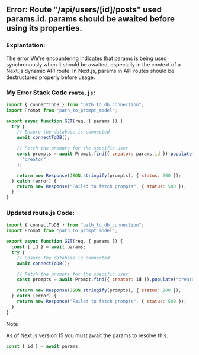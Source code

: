 ## Error: Route "/api/users/[id]/posts" used params.id. params should be awaited before using its properties.

### Explantation:

The error We're encountering indicates that params is being used synchronously when it should be awaited, especially in the context of a Next.js dynamic API route. In Next.js, params in API routes should be destructured properly before usage.

### My Error Stack Code <code>route.js</code>:

```js
import { connectToDB } from "path_to_db_connection";
import Prompt from "path_to_prompt_model";

export async function GET(req, { params }) {
  try {
    // Ensure the database is connected
    await connectToDB();

    // Fetch the prompts for the specific user
    const prompts = await Prompt.find({ creator: params.id }).populate(
      "creator"
    );

    return new Response(JSON.stringify(prompts), { status: 200 });
  } catch (error) {
    return new Response("Failed to fetch prompts", { status: 500 });
  }
}
```

### Updated route.js Code:

```js
import { connectToDB } from "path_to_db_connection";
import Prompt from "path_to_prompt_model";

export async function GET(req, { params }) {
  const { id } = await params;
  try {
    // Ensure the database is connected
    await connectToDB();

    // Fetch the prompts for the specific user
    const prompts = await Prompt.find({ creator: id }).populate("creator");

    return new Response(JSON.stringify(prompts), { status: 200 });
  } catch (error) {
    return new Response("Failed to fetch prompts", { status: 500 });
  }
}
```

> [!NOTE]
> As of Next.js version 15 you must await the params to resolve this.
>
> ```js
> const { id } = await params;
> ```
